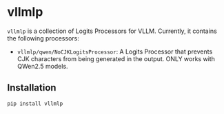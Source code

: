 # vllmlp

`vllmlp` is a collection of Logits Processors for VLLM. Currently, it contains the following processors:

- `vllmlp/qwen/NoCJKLogitsProcessor`: A Logits Processor that prevents CJK characters from being generated in the output. ONLY works with QWen2.5 models.

## Installation

```bash
pip install vllmlp
```